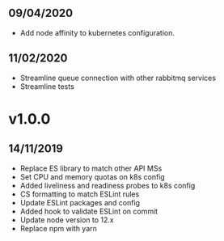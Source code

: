 ## 09/04/2020

- Add node affinity to kubernetes configuration.

## 11/02/2020
- Streamline queue connection with other rabbitmq services
- Streamline tests

# v1.0.0

## 14/11/2019
- Replace ES library to match other API MSs
- Set CPU and memory quotas on k8s config
- Added liveliness and readiness probes to k8s config
- CS formatting to match ESLint rules
- Update ESLint packages and config
- Added hook to validate ESLint on commit 
- Update node version to 12.x
- Replace npm with yarn
